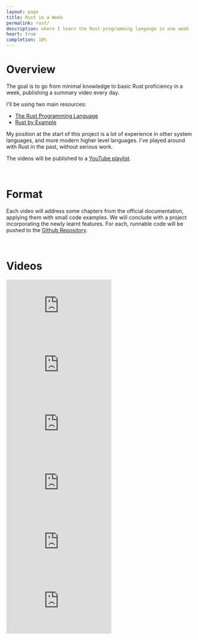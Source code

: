 ```yaml
---
layout: page
title: Rust in a Week
permalink: rust/
description: where I learn the Rust programming langauge in one week
heart: true
completion: 10%
---
```


# Overview

The goal is to go from minimal knowledge to basic Rust proficiency in a week,
publishing a summary video every day.

I'll be using two main resources:

* [The Rust Programming Language](https://doc.rust-lang.org/book/)
* [Rust by Example](http://rustbyexample.com/)

My position at the start of this project is a lot of experience in other system
languages, and more modern higher level languages.  I've played around with
Rust in the past, without serious work.

The videos will be published to a [YouTube playlist](https://www.youtube.com/playlist?list=PLSeig21vs6mMfDB36BLFO3FH9TunZbyct).

<br>

# Format

Each video will address some chapters from the official documentation,
applying them with small code examples.  We will conclude with a project
incorporating the newly learnt features.  For each, runnable code will be
pushed to the [Github Repository](https://github.com/beneills/rust-in-a-week).

<br>

# Videos

<iframe width="280" height="157" src="https://www.youtube.com/embed/oBH9h99HF6o" frameborder="0" allowfullscreen></iframe>
<iframe width="280" height="157" src="https://www.youtube.com/embed/EEtDn7q0C58" frameborder="0" allowfullscreen></iframe>
<iframe width="280" height="157" src="https://www.youtube.com/embed/bYaWgQXGuZY" frameborder="0" allowfullscreen></iframe>
<iframe width="280" height="157" src="https://www.youtube.com/embed/P3CbuflyoQs" frameborder="0" allowfullscreen></iframe>

<iframe width="280" height="157" src="https://www.youtube.com/embed/xtFLt0VDzeI" frameborder="0" allowfullscreen></iframe>
<iframe width="280" height="157" src="https://www.youtube.com/embed/LD_XFA38YHA" frameborder="0" allowfullscreen></iframe>

<br>
